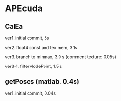 # APEcuda

## CalEa
ver1. initial commit, 5s

ver2. float4 const and tex mem, 3.1s

ver3. branch to minmax, 3.0 s (comment texture: 0.05s)

ver3-1. filterModePoint, 1.5 s

## getPoses (matlab, 0.4s)
ver1. initial commit, 0.04s